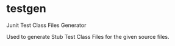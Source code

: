# testgen
Junit Test Class Files Generator

Used to generate Stub Test Class Files for the given source files.


